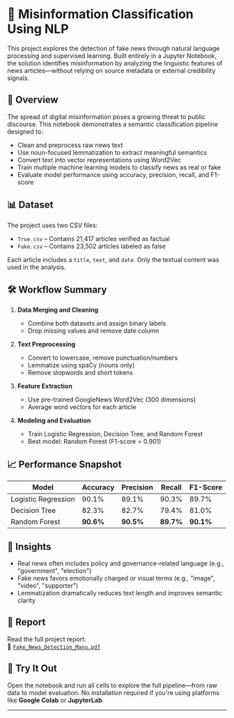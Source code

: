 # 📰 Misinformation Classification Using NLP

This project explores the detection of fake news through natural language processing and supervised learning. Built entirely in a Jupyter Notebook, the solution identifies misinformation by analyzing the linguistic features of news articles—without relying on source metadata or external credibility signals.

## 📘 Overview

The spread of digital misinformation poses a growing threat to public discourse. This notebook demonstrates a semantic classification pipeline designed to:

- Clean and preprocess raw news text
- Use noun-focused lemmatization to extract meaningful semantics
- Convert text into vector representations using Word2Vec
- Train multiple machine learning models to classify news as real or fake
- Evaluate model performance using accuracy, precision, recall, and F1-score

## 📊 Dataset

The project uses two CSV files:
- `True.csv` – Contains 21,417 articles verified as factual
- `Fake.csv` – Contains 23,502 articles labeled as false

Each article includes a `title`, `text`, and `date`. Only the textual content was used in the analysis.

## 🛠 Workflow Summary

1. **Data Merging and Cleaning**  
   - Combine both datasets and assign binary labels  
   - Drop missing values and remove date column  

2. **Text Preprocessing**  
   - Convert to lowercase, remove punctuation/numbers  
   - Lemmatize using spaCy (nouns only)  
   - Remove stopwords and short tokens  

3. **Feature Extraction**  
   - Use pre-trained GoogleNews Word2Vec (300 dimensions)  
   - Average word vectors for each article  

4. **Modeling and Evaluation**  
   - Train Logistic Regression, Decision Tree, and Random Forest  
   - Best model: Random Forest (F1-score = 0.901)

## 📈 Performance Snapshot

| Model              | Accuracy | Precision | Recall | F1-Score |
|-------------------|----------|-----------|--------|----------|
| Logistic Regression | 90.1%    | 89.1%     | 90.3%  | 89.7%    |
| Decision Tree       | 82.3%    | 82.7%     | 79.4%  | 81.0%    |
| Random Forest       | **90.6%**| **90.5%** | **89.7%** | **90.1%** |

## 🧠 Insights

- Real news often includes policy and governance-related language (e.g., "government", "election")
- Fake news favors emotionally charged or visual terms (e.g., "image", "video", "supporter")
- Lemmatization dramatically reduces text length and improves semantic clarity

## 📄 Report

Read the full project report:  
📄 [`Fake_News_Detection_Manu.pdf`](./Fake_News_Detection_Manu.pdf)

## 🧪 Try It Out

Open the notebook and run all cells to explore the full pipeline—from raw data to model evaluation. No installation required if you're using platforms like **Google Colab** or **JupyterLab**.

---
